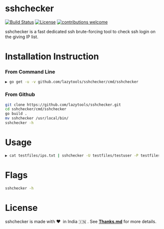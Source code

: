 # sshchecker

[![Build Status](https://travis-ci.com/lazytools/sshchecker.svg?token=S9wbQbp5C4dcPWszHpyt&branch=master)](https://travis-ci.com/lazytools/sshchecker)
[![License](https://img.shields.io/badge/license-MIT-_red.svg)](https://opensource.org/licenses/MIT)
[![contributions welcome](https://img.shields.io/badge/contributions-welcome-brightgreen.svg?style=flat)](https://github.com/lazytools/sshchecker/issues)

sshchecker is a fast dedicated ssh brute-forcing tool to check ssh login on the giving IP list.

# Installation Instruction
### From Command Line
```bash
▶ go get -u -v github.com/lazytools/sshchecker/cmd/sshchecker
```
### From Github

```bash
git clone https://github.com/lazytools/sshchecker.git
cd sshchecker/cmd/sshchecker
go build .
mv sshchecker /usr/local/bin/
sshchecker -h
```
# Usage

```bash
▶ cat testfiles/ips.txt | sshchecker -U testfiles/testuser -P testfiles/testpass
```
# Flags
```bash
sshchecker -h
```
# License
sshchecker is made with :heart:&nbsp; in India :india: . See **[Thanks.md](https://github.com/lazytools/sshchecker/blob/master/Thanks.md)** for more details.
